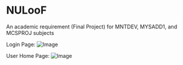 # NULooF
An academic requirement (Final Project) for MNTDEV, MYSADD1, and MCSPROJ subjects

Login Page:
![Image](https://github.com/user-attachments/assets/e256c1fd-4bae-49cd-bbb1-241d6225318a)

User Home Page:
![Image](https://github.com/user-attachments/assets/0b17e4e3-9ea1-4ee2-88dc-80f5289190a1)
